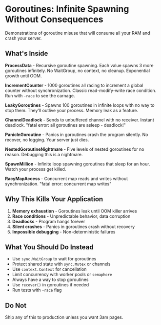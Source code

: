 # Goroutines: Infinite Spawning Without Consequences

Demonstrations of goroutine misuse that will consume all your RAM and crash your server.

## What's Inside

**ProcessData** - Recursive goroutine spawning. Each value spawns 3 more goroutines infinitely. No WaitGroup, no context, no cleanup. Exponential growth until OOM.

**IncrementCounter** - 1000 goroutines all racing to increment a global counter without synchronization. Classic read-modify-write race condition. Run with `-race` to see the carnage.

**LeakyGoroutines** - Spawns 100 goroutines in infinite loops with no way to stop them. They'll outlive your process. Memory leak as a feature.

**ChannelDeadlock** - Sends to unbuffered channel with no receiver. Instant deadlock. "fatal error: all goroutines are asleep - deadlock!"

**PanicInGoroutine** - Panics in goroutines crash the program silently. No recover, no logging. Your server just dies.

**NestedGoroutineNightmare** - Five levels of nested goroutines for no reason. Debugging this is a nightmare.

**SpawnMillion** - Infinite loop spawning goroutines that sleep for an hour. Watch your process get killed.

**RacyMapAccess** - Concurrent map reads and writes without synchronization. "fatal error: concurrent map writes"

## Why This Kills Your Application

1. **Memory exhaustion** - Goroutines leak until OOM killer arrives
2. **Race conditions** - Unpredictable behavior, data corruption
3. **Deadlocks** - Program hangs forever
4. **Silent crashes** - Panics in goroutines crash without recovery
5. **Impossible debugging** - Non-deterministic failures

## What You Should Do Instead

- Use `sync.WaitGroup` to wait for goroutines
- Protect shared state with `sync.Mutex` or channels
- Use `context.Context` for cancellation
- Limit concurrency with worker pools or `semaphore`
- Always have a way to stop goroutines
- Use `recover()` in goroutines if needed
- Run tests with `-race` flag

## Do Not

Ship any of this to production unless you want 3am pages.
